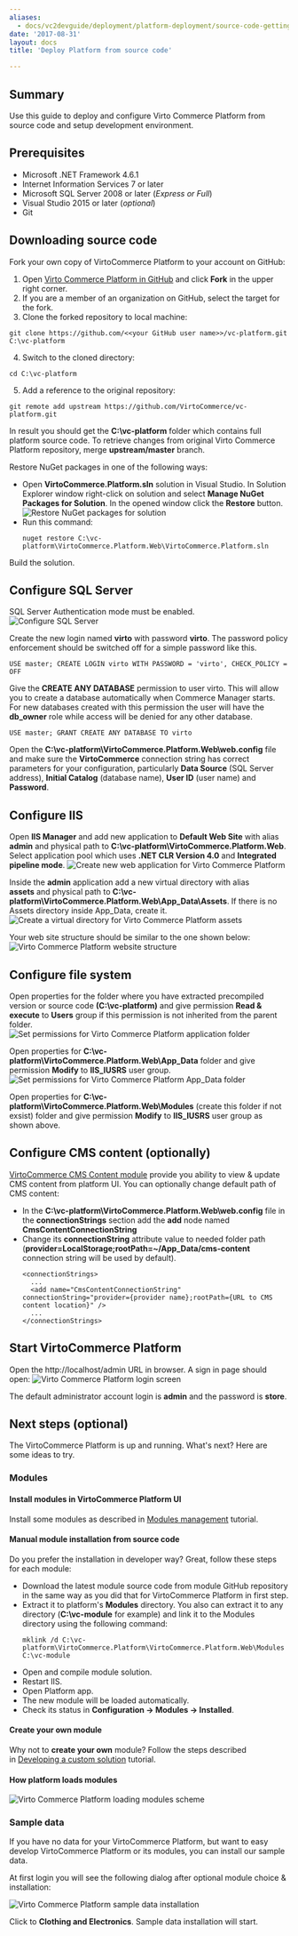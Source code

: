 ```yaml
---
aliases:
  - docs/vc2devguide/deployment/platform-deployment/source-code-getting-started
date: '2017-08-31'
layout: docs
title: 'Deploy Platform from source code'

---
```

## Summary

Use this guide to deploy and configure Virto Commerce Platform from source code and setup development environment.

## Prerequisites

* Microsoft .NET Framework 4.6.1
* Internet Information Services 7 or later
* Microsoft SQL Server 2008 or later (*Express or Full*)
* Visual Studio 2015 or later (*optional*)
* Git

## Downloading source code

Fork your own copy of VirtoCommerce Platform to your account on GitHub:
1. Open <a href="https://github.com/VirtoCommerce/vc-platform" rel="nofollow">Virto Commerce Platform in GitHub</a> and click **Fork** in the upper right corner.
2. If you are a member of an organization on GitHub, select the target for the fork.
3. Clone the forked repository to local machine:
  ```
  git clone https://github.com/<<your GitHub user name>>/vc-platform.git C:\vc-platform
  ```
4. Switch to the cloned directory:
  ```
  cd C:\vc-platform
  ```
5. Add a reference to the original repository:
  ```
  git remote add upstream https://github.com/VirtoCommerce/vc-platform.git
  ```

In result you should get the **C:\vc-platform** folder which contains full platform source code.
To retrieve changes from original Virto Commerce Platform repository, merge **upstream/master** branch.

Restore NuGet packages in one of the following ways:
* Open **VirtoCommerce.Platform.sln** solution in Visual Studio. In Solution Explorer window right-click on solution and select **Manage NuGet Packages for Solution**. In the opened window click the **Restore** button.
![Restore NuGet packages for solution](../../../../assets/images/docs/image2016-7-26_11-23-32.png "Restore NuGet packages for solution")
* Run this command:
   ```
   nuget restore C:\vc-platform\VirtoCommerce.Platform.Web\VirtoCommerce.Platform.sln
   ```
Build the solution.

## Configure SQL Server

SQL Server Authentication mode must be enabled.  
![Configure SQL Server](../../../../assets/images/docs/image2015-4-7_11-44-53.png "Configure SQL Server") 

Create the new login named **virto** with password **virto**. The password policy enforcement should be switched off for a simple password like this.

```
USE master; CREATE LOGIN virto WITH PASSWORD = 'virto', CHECK_POLICY = OFF
```

Give the **CREATE ANY DATABASE** permission to user virto. This will allow you to create a database automatically when Commerce Manager starts. For new databases created with this permission the user will have the **db_owner** role while access will be denied for any other database.

```
USE master; GRANT CREATE ANY DATABASE TO virto
```

Open the **C:\vc-platform\VirtoCommerce.Platform.Web\web.config** file and make sure the **VirtoCommerce** connection string has correct parameters for your configuration, particularly **Data Source** (SQL Server address), **Initial Catalog** (database name), **User ID** (user name) and **Password**.

## Configure IIS

Open **IIS Manager** and add new application to **Default Web Site** with alias **admin** and physical path to **C:\vc-platform\VirtoCommerce.Platform.Web**. Select application pool which uses **.NET CLR Version 4.0** and **Integrated pipeline mode**.
![Create new web application for Virto Commerce Platform](../../../../assets/images/docs/add-admin-application-source-code.png "Create new web application for Virto Commerce Platform")

Inside the **admin** application add a new virtual directory with alias **assets** and physical path to **C:\vc-platform\VirtoCommerce.Platform.Web\App_Data\Assets**. If there is no Assets directory inside App_Data, create it.
![Create a virtual directory for Virto Commerce Platform assets](../../../../assets/images/docs/create-platform-assets-virtual-folder-source-code.png "Create a virtual directory for Virto Commerce Platform assets")

Your web site structure should be similar to the one shown below:
![Virto Commerce Platform website structure](../../../../assets/images/docs/image2016-7-26_12-8-20.png "Virto Commerce Platform website structure")

## Configure file system

Open properties for the folder where you have extracted precompiled version or source code **(C:\vc-platform)** and give permission **Read & execute** to **Users** group if this permission is not inherited from the parent folder.  
![Set permissions for Virto Commerce Platform application folder](../../../../assets/images/docs/image2015-8-21_15-46-0.png "Set permissions for Virto Commerce Platform application folder")

Open properties for **C:\vc-platform\VirtoCommerce.Platform.Web\App_Data** folder and give permission **Modify** to **IIS_IUSRS** user group.
![Set permissions for Virto Commerce Platform App_Data folder](../../../../assets/images/docs/image2015-9-23_11-29-42.png "Set permissions for Virto Commerce Platform App_Data folder")

Open properties for **C:\vc-platform\VirtoCommerce.Platform.Web\Modules** (create this folder if not exsist) folder and give permission **Modify** to **IIS_IUSRS** user group as shown above.

## Configure CMS content (optionally)

[VirtoCommerce CMS Content module](apps/extensions/virto-cms-module) provide you ability to view & update CMS content from platform UI.
You can optionally change default path of CMS content:
* In the **C:\vc-platform\VirtoCommerce.Platform.Web\web.config** file in the **connectionStrings** section add the **add** node named **CmsContentConnectionString**
* Change its **connectionString** attribute value to needed folder path (**provider=LocalStorage;rootPath=~/App_Data/cms-content** connection string will be used by default).
  ```
  <connectionStrings>
    ...
    <add name="CmsContentConnectionString" connectionString="provider={provider name};rootPath={URL to CMS content location}" />
    ...
  </connectionStrings>
  ```

## Start VirtoCommerce Platform

Open the http://localhost/admin URL in browser. A sign in page should open:
![Virto Commerce Platform login screen](../../../../assets/images/docs/image2015-2-26_12-5-39.png "Virto Commerce Platform login screen")

The default administrator account login is **admin** and the password is **store**.

## Next steps (optional)

The VirtoCommerce Platform is up and running. What's next? Here are some ideas to try.

### Modules

#### Install modules in VirtoCommerce Platform UI

Install some modules as described in [Modules management](docs/vc2userguide/configuration/modules-management) tutorial.

#### Manual module installation from source code

Do you prefer the installation in developer way? Great, follow these steps for each module:
* Download the latest module source code from module GitHub repository in the same way as you did that for VirtoCommerce Platform in first step.
* Extract it to platform's **Modules** directory. You also can extract it to any directory (**C:\vc-module** for example) and link it to the Modules directory using the following command:
  ```
  mklink /d C:\vc-platform\VirtoCommerce.Platform\VirtoCommerce.Platform.Web\Modules C:\vc-module
  ```
* Open and compile module solution.
* Restart IIS.
* Open Platform app.
* The new module will be loaded automatically.
* Check its status in **Configuration → Modules → Installed**.

#### Create your own module

Why not to **create your own** module? Follow the steps described in [Developing a custom solution](docs/vc2devguide/development-scenarios/developing-a-custom-solution) tutorial.

#### How platform loads modules

![Virto Commerce Platform loading modules scheme](../../../../assets/images/docs/VC_modules_copy_process.png "Virto Commerce Platform loading modules scheme")

### Sample data

If you have no data for your VirtoCommerce Platform, but want to easy develop VirtoCommerce Platform or its modules, you can install our sample data.

At first login you will see the following dialog after optional module choice & installation:

![Virto Commerce Platform sample data installation](../../../../assets/images/docs/sample-data-installation.png "Virto Commerce Platform sample data installation")

Click to **Clothing and Electronics**. Sample data installation will start.
